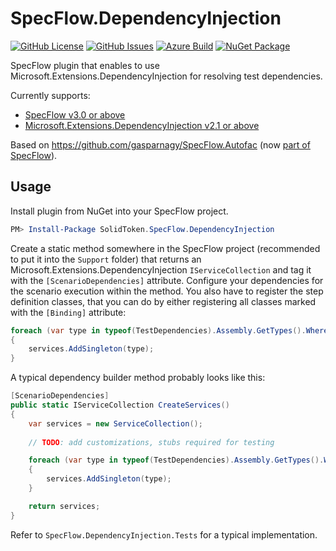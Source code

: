 # SpecFlow.DependencyInjection

[![GitHub License](https://img.shields.io/github/license/solidtoken/SpecFlow.DependencyInjection.svg)](https://github.com/solidtoken/SpecFlow.DependencyInjection/blob/master/LICENSE) 
[![GitHub Issues](https://img.shields.io/github/issues/solidtoken/SpecFlow.DependencyInjection.svg)](https://github.com/solidtoken/SpecFlow.DependencyInjection/issues) 
[![Azure Build](https://img.shields.io/azure-devops/build/solidtoken/GitHub/8.svg)](https://solidtoken.visualstudio.com/GitHub/_build/latest?definitionId=8&branchName=master) 
[![NuGet Package](https://img.shields.io/nuget/v/SolidToken.SpecFlow.DependencyInjection.svg)](https://www.nuget.org/packages/SolidToken.SpecFlow.DependencyInjection)

SpecFlow plugin that enables to use Microsoft.Extensions.DependencyInjection for resolving test dependencies.

Currently supports:
* [SpecFlow v3.0 or above](https://www.nuget.org/packages/SpecFlow/3.0)
* [Microsoft.Extensions.DependencyInjection v2.1 or above](https://www.nuget.org/packages/Microsoft.Extensions.DependencyInjection/2.1)

Based on https://github.com/gasparnagy/SpecFlow.Autofac (now [part of SpecFlow](https://github.com/SpecFlowOSS/SpecFlow/tree/master/Plugins/SpecFlow.Autofac.SpecFlowPlugin)).

## Usage

Install plugin from NuGet into your SpecFlow project.

```powershell
PM> Install-Package SolidToken.SpecFlow.DependencyInjection
```

Create a static method somewhere in the SpecFlow project (recommended to put it into the ```Support``` folder) that returns an Microsoft.Extensions.DependencyInjection ```IServiceCollection``` and tag it with the `[ScenarioDependencies]` attribute. Configure your dependencies for the scenario execution within the method. You also have to register the step definition classes, that you can do by either registering all classes marked with the ```[Binding]``` attribute:

```csharp
foreach (var type in typeof(TestDependencies).Assembly.GetTypes().Where(t => Attribute.IsDefined(t, typeof(BindingAttribute))))
{
    services.AddSingleton(type);
}
```

A typical dependency builder method probably looks like this:

```csharp
[ScenarioDependencies]
public static IServiceCollection CreateServices()
{
    var services = new ServiceCollection();
    
    // TODO: add customizations, stubs required for testing

    foreach (var type in typeof(TestDependencies).Assembly.GetTypes().Where(t => Attribute.IsDefined(t, typeof(BindingAttribute))))
    {
        services.AddSingleton(type);
    }

    return services;
}
```

Refer to ```SpecFlow.DependencyInjection.Tests``` for a typical implementation.

